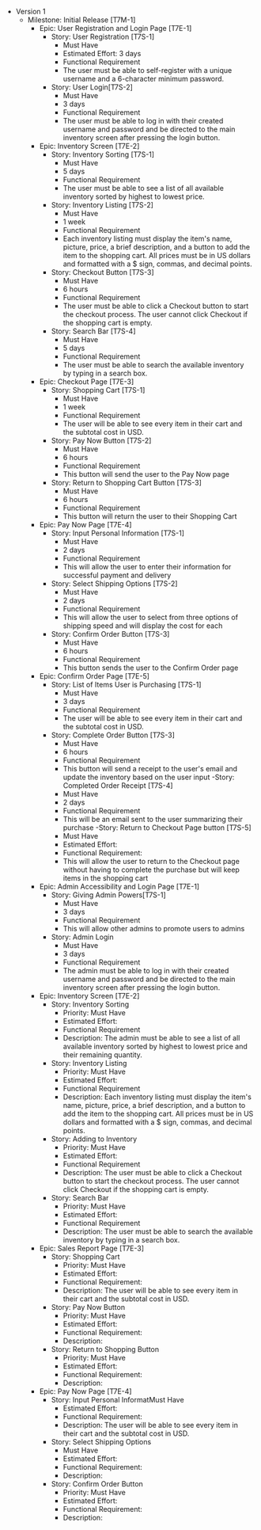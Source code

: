 -   Version 1
    -   Milestone: Initial Release [T7M-1]
        -   Epic: User Registration and Login Page [T7E-1]
            -   Story: User Registration [T7S-1]
                -   Must Have
                -   Estimated Effort: 3 days
                -   Functional Requirement
                -   The user must be able to self-register with a unique username and a 6-character minimum password.
               - Story: User Login[T7S-2]
	              - Must Have
	              - 3 days
	              - Functional Requirement
	              - The user must be able to log in with their created username and password and be directed to the main inventory screen after pressing the login button. 
	    - Epic: Inventory Screen [T7E-2]
             - Story: Inventory Sorting [T7S-1]
               - Must Have
               - 5 days
               - Functional Requirement
               - The user must be able to see a list of all available inventory sorted by highest to lowest price.
             - Story: Inventory Listing [T7S-2]
                 - Must Have
                 - 1 week
                 - Functional Requirement
                 - Each inventory listing must display the item's name, picture, price, a brief description, and a button to add the item to the shopping cart. All prices must be in US dollars and formatted with a $ sign, commas, and decimal points.
             - Story: Checkout Button [T7S-3]
                 - Must Have
                 - 6 hours
                 - Functional Requirement
                 - The user must be able to click a Checkout button to start the checkout process. The user cannot click Checkout if the shopping cart is empty.     	
             - Story: Search Bar [T7S-4]
                 - Must Have
                 - 5 days
                 - Functional Requirement
                 - The user must be able to search the available inventory by typing in a search box.
        - Epic: Checkout Page [T7E-3]
             - Story: Shopping Cart [T7S-1]
                 - Must Have
                 - 1 week
                 - Functional Requirement
                 - The user will be able to see every item in their cart and the subtotal cost in USD.
             - Story: Pay Now Button [T7S-2]
                 - Must Have
                 - 6 hours
                 - Functional Requirement
                 - This button will send the user to the Pay Now page
             - Story: Return to Shopping Cart Button [T7S-3]
               - Must Have 
               - 6 hours
               - Functional Requirement
               - This button will return the user to their Shopping Cart
        - Epic: Pay Now Page [T7E-4]
             - Story: Input Personal Information [T7S-1]
               - Must Have
               - 2 days
               - Functional Requirement
               - This will allow the user to enter their information for successful payment and delivery
             - Story: Select Shipping Options [T7S-2]
                 - Must Have
                 - 2 days
                 - Functional Requirement
                 - This will allow the user to select from three options of shipping speed and will display the
                    cost for each
             - Story: Confirm Order Button [T7S-3]
                 - Must Have
                 - 6 hours
                 - Functional Requirement
                 - This button sends the user to the Confirm Order page
        - Epic: Confirm Order Page [T7E-5]
             - Story: List of Items User is Purchasing [T7S-1]
                 - Must Have
                 - 3 days
                 - Functional Requirement
                 - The user will be able to see every item in their cart and the subtotal cost in USD.
             - Story: Complete Order Button [T7S-3]
                 - Must Have
                 - 6 hours
                 - Functional Requirement
                 - This button will send a receipt to the user's email and update the inventory based on the user
                   input
             -Story: Completed Order Receipt [T7S-4]
                 - Must Have
                 - 2 days
                 - Functional Requirement
                 - This will be an email sent to the user summarizing their purchase
             -Story: Return to Checkout Page button [T7S-5]
                 - Must Have
                 - Estimated Effort:
                 - Functional Requirement:
                 - This will allow the user to return to the Checkout page without having to complete the purchase
                   but will keep items in the shopping cart
        -   Epic: Admin Accessibility and Login Page [T7E-1]
            -   Story: Giving Admin Powers[T7S-1]
                -   Must Have
                -   3 days
                -   Functional Requirement
                -   This will allow other admins to promote users to admins
            - Story: Admin Login
                - Must Have
                - 3 days
                - Functional Requirement
                - The admin must be able to log in with their created username and password and be directed to the main inventory screen after pressing the login button.
        - Epic: Inventory Screen [T7E-2]
            - Story: Inventory Sorting
                - Priority: Must Have
                - Estimated Effort:
                - Functional Requirement
                - Description: The admin must be able to see a list of all available inventory sorted by highest to lowest price and their remaining quantity.
            - Story: Inventory Listing
                - Priority: Must Have
                - Estimated Effort:
                - Functional Requirement
                - Description: Each inventory listing must display the item's name, picture, price, a brief description, and a button to add the item to the shopping cart. All prices must be in US dollars and formatted with a $ sign, commas, and decimal points.
            - Story: Adding to Inventory
                - Priority: Must Have
                - Estimated Effort:
                - Functional Requirement
                - Description: The user must be able to click a Checkout button to start the checkout process. The user cannot click Checkout if the shopping cart is empty.
            - Story: Search Bar
                - Priority: Must Have
                - Estimated Effort:
                - Functional Requirement
                - Description: The user must be able to search the available inventory by typing in a search box.
        - Epic: Sales Report Page [T7E-3]
            - Story: Shopping Cart
                - Priority: Must Have
                - Estimated Effort:
                - Functional Requirement:
                - Description: The user will be able to see every item in their cart and the subtotal cost in USD.
            - Story: Pay Now Button
                - Priority: Must Have
                - Estimated Effort:
                - Functional Requirement:
                - Description:
            - Story: Return to Shopping Button
                - Priority: Must Have
                - Estimated Effort:
                - Functional Requirement:
                - Description:
        - Epic: Pay Now Page [T7E-4]
            - Story: Input Personal InformatMust Have
                - Estimated Effort:
                - Functional Requirement:
                - Description: The user will be able to see every item in their cart and the subtotal cost in USD.
            - Story: Select Shipping Options
                - Must Have
                - Estimated Effort:
                - Functional Requirement:
                - Description:
            - Story: Confirm Order Button
                - Priority: Must Have
                - Estimated Effort:
                - Functional Requirement:
                - Description:
        